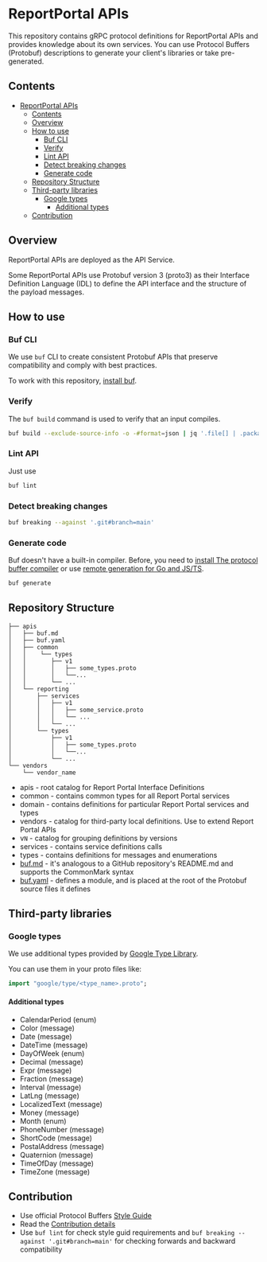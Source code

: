 # ReportPortal APIs

This repository contains gRPC protocol definitions for ReportPortal APIs and provides knowledge
about its own services. You can use Protocol Buffers (Protobuf) descriptions to generate your
client's libraries or take pre-generated.

## Contents

- [ReportPortal APIs](#reportportal-apis)
  - [Contents](#contents)
  - [Overview](#overview)
  - [How to use](#how-to-use)
    - [Buf CLI](#buf-cli)
    - [Verify](#verify)
    - [Lint API](#lint-api)
    - [Detect breaking changes](#detect-breaking-changes)
    - [Generate code](#generate-code)
  - [Repository Structure](#repository-structure)
  - [Third-party libraries](#third-party-libraries)
    - [Google types](#google-types)
      - [Additional types](#additional-types)
  - [Contribution](#contribution)

## Overview

ReportPortal APIs are deployed as the API Service.

Some ReportPortal APIs use Protobuf version 3 (proto3) as their Interface Definition
Language (IDL) to define the API interface and the structure of the payload messages.

## How to use

### Buf CLI

We use `buf` CLI to create consistent Protobuf APIs that preserve compatibility and comply with best practices.

To work with this repository, [install buf](https://docs.buf.build/installation).

### Verify

The `buf build` command is used to verify that an input compiles.

```bash
buf build --exclude-source-info -o -#format=json | jq '.file[] | .package'
```

### Lint API

Just use

```bash
buf lint
```

### Detect breaking changes

```bash
buf breaking --against '.git#branch=main'
```

### Generate code

Buf doesn't have a built-in compiler. Before, you need to
[install The protocol buffer compiler](https://grpc.io/docs/protoc-installation/) or use
[remote generation for Go and JS/TS](https://docs.buf.build/bsr/remote-generation/overview).

```bash
buf generate
```

## Repository Structure

```tree
├── apis
│   ├── buf.md
│   ├── buf.yaml
│   ├── common
│   │    └── types
│   │       ├── v1
│   │       │   ├── some_types.proto
│   │       │   └──...
│   │       └── ...
│   └── reporting
│       ├── services
│       │   ├── v1
│       │   │   ├── some_service.proto
│       │   │   └── ...
│       │   └── ...
│       └── types
│           ├── v1
│           │   ├── some_types.proto
│           │   └──...
│           └── ...
└── vendors
    └── vendor_name

```

* apis - root catalog for Report Portal Interface Definitions
* common - contains common types for all Report Portal services
* domain - contains definitions for particular Report Portal services and types
* vendors - catalog for third-party local definitions. Use to extend Report Portal APIs
* v`N` - catalog for grouping definitions by versions
* services - contains service definitions calls
* types - contains definitions for messages and enumerations
* [buf.md](https://docs.buf.build/bsr/documentation) - it's analogous to a GitHub repository's
README.md and supports the CommonMark syntax
* [buf.yaml](https://docs.buf.build/configuration/v1/buf-yaml) - defines a module, and is placed at
the root of the Protobuf source files it defines

## Third-party libraries

### Google types

We use additional types provided by
[Google Type Library](https://buf.build/googleapis/googleapis/docs/main:google.type).

You can use them in your proto files like:

```proto
import "google/type/<type_name>.proto";
```

#### Additional types

* CalendarPeriod (enum)
* Color (message)
* Date (message)
* DateTime (message)
* DayOfWeek (enum)
* Decimal (message)
* Expr (message)
* Fraction (message)
* Interval (message)
* LatLng (message)
* LocalizedText (message)
* Money (message)
* Month (enum)
* PhoneNumber (message)
* ShortCode (message)
* PostalAddress (message)
* Quaternion (message)
* TimeOfDay (message)
* TimeZone (message)

## Contribution

* Use official Protocol Buffers [Style Guide](https://developers.google.com/protocol-buffers/docs/style)
* Read the [Contribution details](https://github.com/reportportal/reportportal/wiki/Contribution)
* Use `buf lint` for check style guid requirements and `buf breaking --against '.git#branch=main'`
for checking forwards and backward compatibility
